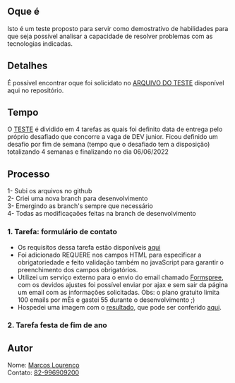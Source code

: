 ## Oque é 
Isto é um teste proposto para servir como demostrativo de habilidades para que seja possível analisar a capacidade de resolver problemas com as tecnologias indicadas.

## Detalhes
É possível encontrar oque foi solicidato no [ARQUIVO DO TESTE](https://github.com/skymarkos7/teste_junor_php/blob/master/LEIA-ME.pdf) disponível aqui no repositório.


## Tempo
O [TESTE](https://github.com/skymarkos7/teste_junor_php/blob/master/LEIA-ME.pdf) é dividido em 4 tarefas as quais foi definito data de entrega pelo próprio desafiado que concorre a vaga de DEV junior. Ficou definido um desafio por fim de semana (tempo que o desafiado tem a disposição) totalizando 4 semanas e finalizando no dia 06/06/2022

## Processo
1- Subi os arquivos no github  
2- Criei uma nova branch para desenvolvimento  
3- Emergindo as branch's sempre que necessário  
4- Todas as modificaçaões feitas na branch de desenvolvimento

### 1. Tarefa: formulário de contato  
- Os requisitos  dessa tarefa estão disponíveis [aqui](https://github.com/skymarkos7/teste_junor_php/blob/master/LEIA-ME.pdf)
- Foi adicionado REQUERE nos campos HTML para especificar a obrigatoriedade e feito validação também no javaScript para garantir o preenchimento dos campos obrigatórios.
- Utilizei um serviço externo para o envio do email chamado [
Formspree](https://formspree.io/), com os devidos ajustes foi possível enviar por ajax e sem sair da página um email com as informações solicitadas. Obs: o plano gratuito limita 100 emails por mÊs e gastei 55 durante o desenvolvimento ;)
- Hospedei uma imagem com o [resultado](https://estoque.lourencoautopecas.com.br/Capturar.PNG), que pode ser conferido [aqui](https://estoque.lourencoautopecas.com.br/Capturar.PNG).

### 2. Tarefa festa de fim de ano  


## Autor
Nome: [Marcos Lourenço](https://www.linkedin.com/in/skymarkos7/)    
Contato: [82-996909200](https://api.whatsapp.com/send?phone=5582996909200&text=oi%20Marcos%20te%20achei%20pelo%20git%20hub%20no%20projeto%20PHP%20junior)

